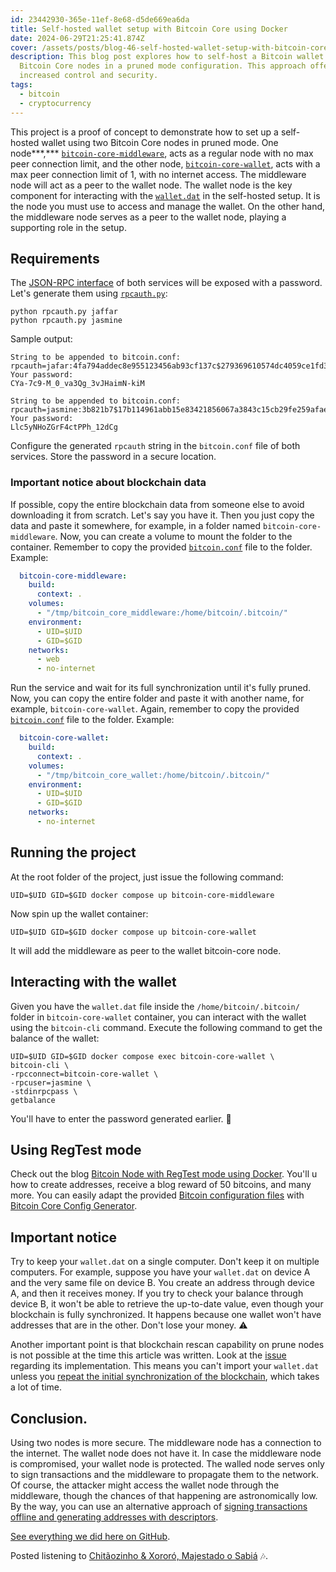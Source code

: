 ```yaml
---
id: 23442930-365e-11ef-8e68-d5de669ea6da
title: Self-hosted wallet setup with Bitcoin Core using Docker
date: 2024-06-29T21:25:41.874Z
cover: /assets/posts/blog-46-self-hosted-wallet-setup-with-bitcoin-core-using-docker.png
description: This blog post explores how to self-host a Bitcoin wallet using two
  Bitcoin Core nodes in a pruned mode configuration. This approach offers
  increased control and security.
tags:
  - bitcoin
  - cryptocurrency
---
```

This project is a proof of concept to demonstrate how to set up a self-hosted wallet using two Bitcoin Core nodes in pruned mode. One node***,*** [`bitcoin-core-middleware`](https://github.com/willianantunes/tutorials/blob/af52af6ff53079c579676fc1f2242f3fba98f0f0/2024/06/self-hosted-wallet-bitcoin-core-docker/docker-compose.yaml#L4), acts as a regular node with no max peer connection limit, and the other node, [`bitcoin-core-wallet`](https://github.com/willianantunes/tutorials/blob/af52af6ff53079c579676fc1f2242f3fba98f0f0/2024/06/self-hosted-wallet-bitcoin-core-docker/docker-compose.yaml#L15), acts with a max peer connection limit of 1, with no internet access. The middleware node will act as a peer to the wallet node. The wallet node is the key component for interacting with the [`wallet.dat`](https://github.com/bitcoin/bitcoin/blob/2f6dca4d1c01ee47275a4292f128d714736837a1/doc/managing-wallets.md) in the self-hosted setup. It is the node you must use to access and manage the wallet. On the other hand, the middleware node serves as a peer to the wallet node, playing a supporting role in the setup.

## Requirements

The [JSON-RPC interface](https://github.com/bitcoin/bitcoin/blob/2f6dca4d1c01ee47275a4292f128d714736837a1/doc/JSON-RPC-interface.md) of both services will be exposed with a password. Let's generate them using [`rpcauth.py`](https://github.com/willianantunes/tutorials/blob/af52af6ff53079c579676fc1f2242f3fba98f0f0/2024/06/self-hosted-wallet-bitcoin-core-docker/rpcauth.py):

```shell
python rpcauth.py jaffar
python rpcauth.py jasmine
```

Sample output:

```text
String to be appended to bitcoin.conf:
rpcauth=jafar:4fa794addec8e955123456ab93cf137c$279369610574dc4059ce1fd36b9232702ff8b8429fe6490dc856c0db02119795
Your password:
CYa-7c9-M_0_va3Qg_3vJHaimN-kiM

String to be appended to bitcoin.conf:
rpcauth=jasmine:3b821b7$17b114961abb15e83421856067a3843c15cb29fe259afaeda177b023
Your password:
Llc5yNHoZGrF4ctPPh_12dCg
```

Configure the generated `rpcauth` string in the `bitcoin.conf` file of both services. Store the password in a secure location.

### Important notice about blockchain data

If possible, copy the entire blockchain data from someone else to avoid downloading it from scratch. Let's say you have it. Then you just copy the data and paste it somewhere, for example, in a folder named `bitcoin-core-middleware`. Now, you can create a volume to mount the folder to the container. Remember to copy the provided [`bitcoin.conf`](https://github.com/willianantunes/tutorials/blob/b641324dd06b2aaa9686427b33952ea350bd0a52/2024/06/self-hosted-wallet-bitcoin-core-docker/middleware/bitcoin.conf) file to the folder. Example:

```yaml
  bitcoin-core-middleware:
    build:
      context: .
    volumes:
      - "/tmp/bitcoin_core_middleware:/home/bitcoin/.bitcoin/"
    environment:
      - UID=$UID
      - GID=$GID
    networks:
      - web
      - no-internet
```

Run the service and wait for its full synchronization until it's fully pruned. Now, you can copy the entire folder and paste it with another name, for example, `bitcoin-core-wallet`. Again, remember to copy the provided [`bitcoin.conf`](https://github.com/willianantunes/tutorials/blob/b641324dd06b2aaa9686427b33952ea350bd0a52/2024/06/self-hosted-wallet-bitcoin-core-docker/wallet/bitcoin.conf) file to the folder. Example:

```yaml
  bitcoin-core-wallet:
    build:
      context: .
    volumes:
      - "/tmp/bitcoin_core_wallet:/home/bitcoin/.bitcoin/"
    environment:
      - UID=$UID
      - GID=$GID
    networks:
      - no-internet
```

## Running the project

At the root folder of the project, just issue the following command:

```shell
UID=$UID GID=$GID docker compose up bitcoin-core-middleware
```

Now spin up the wallet container:

```shell
UID=$UID GID=$GID docker compose up bitcoin-core-wallet
```

It will add the middleware as peer to the wallet bitcoin-core node.

## Interacting with the wallet

Given you have the `wallet.dat` file inside the `/home/bitcoin/.bitcoin/` folder in `bitcoin-core-wallet` container, you can interact with the wallet using the `bitcoin-cli` command. Execute the following command to get the balance of the wallet:

```shell
UID=$UID GID=$GID docker compose exec bitcoin-core-wallet \
bitcoin-cli \
-rpcconnect=bitcoin-core-wallet \
-rpcuser=jasmine \
-stdinrpcpass \
getbalance
```

You'll have to enter the password generated earlier. 🔐

## Using RegTest mode

Check out the blog [Bitcoin Node with RegTest mode using Docker](https://www.willianantunes.com/blog/2022/04/bitcoin-node-with-regtest-mode-using-docker/). You'll u how to create addresses, receive a blog reward of 50 bitcoins, and many more. You can easily adapt the provided [Bitcoin configuration files](https://en.bitcoin.it/wiki/Running_Bitcoin#Bitcoin.conf_Configuration_File) with [Bitcoin Core Config Generator](https://jlopp.github.io/bitcoin-core-config-generator/).

## Important notice

Try to keep your `wallet.dat` on a single computer. Don't keep it on multiple computers. For example, suppose you have your `wallet.dat` on device A and the very same file on device B. You create an address through device A, and then it receives money. If you try to check your balance through device B, it won't be able to retrieve the up-to-date value, even though your blockchain is fully synchronized. It happens because one wallet won't have addresses that are in the other. Don't lose your money. ⚠️

Another important point is that blockchain rescan capability on prune nodes is not possible at the time this article was written. Look at the [issue](https://github.com/bitcoin/bitcoin/issues/29183) regarding its implementation. This means you can't import your `wallet.dat` unless you [repeat the initial synchronization of the blockchain](https://bitcoin.stackexchange.com/a/99853), which takes a lot of time.

## Conclusion.

Using two nodes is more secure. The middleware node has a connection to the internet. The wallet node does not have it. In case the middleware node is compromised, your wallet node is protected. The walled node serves only to sign transactions and the middleware to propagate them to the network. Of course, the attacker might access the wallet node through the middleware, though the chances of that happening are astronomically low. By the way, you can use an alternative approach of [signing transactions offline and generating addresses with descriptors](https://bitcointalk.org/index.php?topic=5392824.0).

[See everything we did here on GitHub](https://github.com/willianantunes/tutorials/tree/master/2024/06/self-hosted-wallet-bitcoin-core-docker).

Posted listening to [Chitãozinho & Xororó, Majestado o Sabiá](https://youtu.be/TjfPerJVRZs?si=I0AJYspuFjqNDyXn) 🎶.
